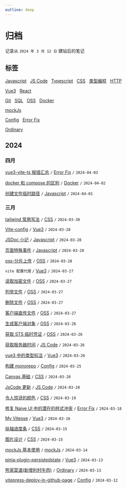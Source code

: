 ```yaml
---
outline: deep
---
```


<script setup>
import { ref, computed, onMounted } from 'vue'
import useMonthCompute from './use-month-compute'

/* 三月数据 */
const MAR = ref(new Array(31).fill(0))
const marMax = ref(0)
const marDate = [12, 13, 13, 14, 15, 15, 16, 18, 19, 20, 20, 25, 26, 26, 26, 26, 27, 27, 27, 27, 27, 28, 28, 28, 28, 30]

/* 四月数据 */
const APRI = ref(new Array(30).fill(0))
const apriMax = ref(0)
const apriDate = [1, 2, 3]


const { monColor, monthInit } = useMonthCompute()

onMounted(() => {
  monthInit(MAR, marDate, marMax) // 初始化三月
  monthInit(APRI, apriDate, apriMax) // 初始化三月
})
</script>

<style module lang="scss">
.block-container {
  display: flex;
  flex-direction: row;
  flex-wrap: wrap;
  gap: 8px;
  margin-top: 10px;
  max-width: 92px;
}

.block {
  width: 12px;
  height: 12px;
  border-radius: 2.5px;
  cursor: pointer;
}
</style>

# 归档

记录从 `2024 年 3 月 12 日` 建站后的笔记

## 标签

[Javascript](/javascript/event-loop) &nbsp;
[JS Code](/javascript/wapper-for-websocket-vue3) &nbsp;
[Typescript](/typescript/basic-object-and-function) &nbsp;
[CSS](/css/gradient-color) &nbsp;
[类型编程](/typescript/internal-tool-type) &nbsp;
[HTTP](/http/HTTP-request-and-response-header) <Badge type="tip" text="前端基础" />

[Vue3](/vue3/get-component-instance-in-setup) &nbsp;
[React](/react/avoid-mutation) <Badge type="tip" text="框架" />

[Git](/git/01-git-pull-repository) &nbsp;
[SQL](/sql/my-sql-single-table-operation) &nbsp;
[OSS](/oss/get-sts) &nbsp;
[Docker](/docker/docker-and-compose) <Badge type="tip" text="工具" />

[mockJs](/3-party-library/how-to-use-mockjs) <Badge type="tip" text="第三方库" />

[Config](/config/off-hibernate) &nbsp;
[Error Fix](/fix/nvm-president-problem-for-mac) <Badge type="tip" text="杂项" />

[Ordinary](/ordinary/What-marriage-brings-to-me) <Badge type="tip" text="杂谈" />

## 2024

### 四月

<div :class="$style['block-container']">
  <div
    v-for="item in monColor('2024-04-01', '2024-04-30', APRI, apriDate, apriMax)"
    :class="$style.block" :style="{backgroundColor: item.color}"
    :title="item.text"
  >
  </div>
</div>

[vue3-vite-ts 报错汇总](/fix/fix-vue3-ts-error) `/` [Error Fix](/fix/nvm-president-problem-for-mac) `/` `2024-04-03`

[docker 和 compose 的区别](/docker/docker-and-compose) `/` [Docker](/docker/docker-and-compose) `/` `2024-04-02`

[创建文件临时路径](/javascript/create-object-url) `/` [Javascript](/javascript/event-loop) `/` `2024-04-01`

### 三月

<div :class="$style['block-container']">
  <div
    v-for="item in monColor('2024-03-01', '2024-03-31', MAR, marDate, marMax)"
    :class="$style.block" :style="{backgroundColor: item.color}"
    :title="item.text"
  >
  </div>
</div>

[tailwind 常用写法](/css/tailwind-basic) <Badge type="warning" text="beta" /> `/` [CSS](/css/gradient-color) `/` `2024-03-30`

[Vite-config](/vue3/vite-config) <Badge type="warning" text="beta" /> `/` [Vue3](/vue3/get-component-instance-in-setup) `/` `2024-03-28`

[JSDoc 小记](/javascript/JSDoc) `/` [Javascript](/javascript/event-loop) `/` `2024-03-28`

[页面特殊事件](/javascript/special-event) `/` [Javascript](/javascript/event-loop) `/` `2024-03-28`

[oss-分片上传](/oss/part-upload) `/` [OSS](/oss/get-sts) `/` `2024-03-28`

`vite 配置代理` <Badge type="danger" text="merged" /> `/` [Vue3](/vue3/get-component-instance-in-setup) `/` `2024-03-27`

[读取加密文件](/oss/read-encryption-file) `/` [OSS](/oss/get-sts) `/` `2024-03-27`

[列举文件](/oss/list-object) `/` [OSS](/oss/get-sts) `/` `2024-03-27`

[删除文件](/oss/delete-object) `/` [OSS](/oss/get-sts) `/` `2024-03-27`

[客户端直传文件](/oss/client-direct-upload) `/` [OSS](/oss/get-sts) `/` `2024-03-27`

[生成客户端对象](/oss/create-client) `/` [OSS](/oss/get-sts) `/` `2024-03-26`

[获取 STS 临时凭证](/oss/get-sts) `/` [OSS](/oss/get-sts) `/` `2024-03-26`

[获取服务器时间](/javascript/get-server-time) `/` [JS Code](/javascript/wapper-for-websocket-vue3) `/` `2024-03-26`

[vue3 中的类型标注](/vue3/vue3-and-typescript) `/` [Vue3](/vue3/get-component-instance-in-setup) `/` `2024-03-26`

[构建 monorepo](/config/create-monorepo) `/` [Config](/config/off-hibernate) `/` `2024-03-25`

[Canvas 基础](/css/canvas-basic) `/` [CSS](/css/gradient-color) `/` `2024-03-20`

[JsCode 更新](/javascript/wapper-for-websocket-vue3) `/` [JS Code](/javascript/wapper-for-websocket-vue3) `/` `2024-03-20`

[令人惊讶的颜色](/css/amazing-color) `/` [CSS](/css/gradient-color) `/` `2024-03-19`

[修复 Naive UI 中的潜在的样式冲突](/fix/fix-naive-css-bug) `/` [Error Fix](/fix/nvm-president-problem-for-mac) `/` `2024-03-18`

[My Vitesse](/vue3/my-vitesse) <Badge type="warning" text="beta" /> `/` [Vue3](/vue3/get-component-instance-in-setup) `/` `2024-03-16`

[纵轴进度条](/css/vertical-progress-bar) `/` [CSS](/css/gradient-color) `/` `2024-03-15`

[图片设计](/css/picture-design) `/` [CSS](/css/gradient-color) `/` `2024-03-15`

[mockJs 基本使用](/3-party-library/how-to-use-mockjs) `/` [mockJs](/3-party-library/how-to-use-mockjs) `/` `2024-03-14`

[pinia-plugin-persistedstate](/vue3/pinia-plugin-persistedstate) `/` [Vue3](/vue3/get-component-instance-in-setup) `/` `2024-03-13`

[熊家菜谱(新增利村牛肉)](/ordinary/cook-menu) `/` [Ordinary](/ordinary/What-marriage-brings-to-me) `/` `2024-03-13`

[vitepress-deploy-in-github-page](/config/vitepress-deploy-in-github-page) `/` [Config](/config/off-hibernate) `/` `2024-03-12`
